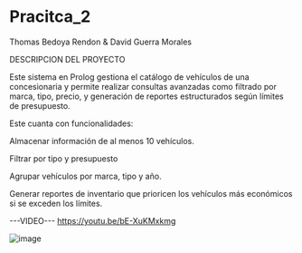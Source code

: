 # Pracitca_2
Thomas Bedoya Rendon &amp; David Guerra Morales

DESCRIPCION DEL PROYECTO

Este sistema en Prolog gestiona el catálogo de vehículos de una concesionaria y permite realizar consultas avanzadas como filtrado por marca, tipo, precio, y generación de reportes estructurados según límites de presupuesto.

Este cuanta con funcionalidades:

Almacenar información de al menos 10 vehículos.

Filtrar por tipo y presupuesto

Agrupar vehículos por marca, tipo y año.

Generar reportes de inventario que prioricen los vehículos más económicos si se exceden los límites.

---VIDEO---
https://youtu.be/bE-XuKMxkmg

![image](https://github.com/user-attachments/assets/a6877da3-e844-4751-a6e1-c222ad519817)

